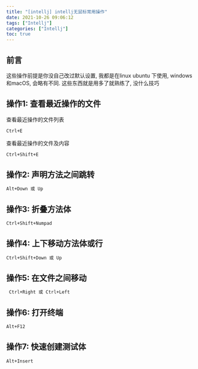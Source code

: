 ```yaml
---
title: "[intellj] intellj无鼠标常用操作"
date: 2021-10-26 09:06:12
tags: ["Intellj"]
categories: ["Intellj"]
toc: true
---
```


## 前言
这些操作前提是你没自己改过默认设置, 我都是在linux ubuntu 下使用, windows和macOS, 会略有不同. 这些东西就是用多了就熟练了, 没什么技巧

## 操作1: 查看最近操作的文件
查看最近操作的文件列表
```bash
Ctrl+E
```
查看最近操作的文件及内容
```bash
Ctrl+Shift+E
```
<!--more-->
## 操作2: 声明方法之间跳转
```bash
Alt+Down 或 Up
```

## 操作3: 折叠方法体
```bash
Ctrl+Shift+Numpad 
```

## 操作4: 上下移动方法体或行
```bash
Ctrl+Shift+Down 或 Up
```

## 操作5: 在文件之间移动
```bash
 Ctrl+Right 或 Ctrl+Left
```

## 操作6: 打开终端
```bash
Alt+F12
```

## 操作7: 快速创建测试体
```bash
Alt+Insert
```





